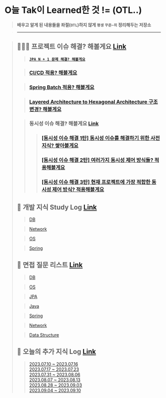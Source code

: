 # O늘 Tak이 Learned한 것 != (OTL..)

> **배우고 알게 된 내용들을 좌절(`OTL`)하지 않게 `평생` `꾸준~히` 정리해두는 저장소**

> ---

> ## 🧑🏼‍💻 프로젝트 이슈 해결? 해볼게요 [Link](https://github.com/DevKTak/OTL/tree/main/project_issue)
>> [**`JPA N + 1 문제 해결? 해볼게요`**](https://github.com/DevKTak/OTL/blob/main/project_issue/JPA%20N%20%2B%201%20%EB%AC%B8%EC%A0%9C.md)
> 
>> ### [CI/CD 적용? 해볼게요](https://github.com/DevKTak/OTL/blob/main/project_issue/CIAndCD.md)
>
>> ### [Spring Batch 적용? 해볼게요](https://github.com/DevKTak/OTL/blob/main/project_issue/SpringBatch.md)
>
>> ### [Layered Architecture to Hexagonal Architecture 구조 변경? 해볼게요](https://github.com/DevKTak/OTL/blob/main/project_issue/LayeredToHexagonal.md)
>
>> ### 동시성 이슈 해결? 해볼게요 [Link](https://github.com/DevKTak/OTL/tree/main/project_issue/%EB%8F%99%EC%8B%9C%EC%84%B1)
>>> ### [[동시성 이슈 해결 1탄] 동시성 이슈를 해결하기 위한 사전 지식? 쌓아볼게요](https://github.com/DevKTak/OTL/blob/main/project_issue/%EB%8F%99%EC%8B%9C%EC%84%B1/%EB%8F%99%EC%8B%9C%EC%84%B1%20%EC%9D%B4%EC%8A%88%20%ED%95%B4%EA%B2%B0%201%ED%83%84.md)   
>>> ### [[동시성 이슈 해결 2탄] 여러가지 동시성 제어 방식들? 적용해볼게요](https://github.com/DevKTak/OTL/blob/main/project_issue/%EB%8F%99%EC%8B%9C%EC%84%B1/%EB%8F%99%EC%8B%9C%EC%84%B1%20%EC%9D%B4%EC%8A%88%20%ED%95%B4%EA%B2%B0%202%ED%83%84.md)   
>>> ### [[동시성 이슈 해결 3탄] 현재 프로젝트에 가장 적합한 동시성 제어 방식? 적용해볼게요](https://github.com/DevKTak/OTL/blob/main/project_issue/%EB%8F%99%EC%8B%9C%EC%84%B1/%EB%8F%99%EC%8B%9C%EC%84%B1%20%EC%9D%B4%EC%8A%88%20%ED%95%B4%EA%B2%B0%203%ED%83%84.md)
> ## 📝 개발 지식 Study Log [Link](https://github.com/DevKTak/OTL/tree/main/study_log)
>> [DB](https://github.com/DevKTak/OTL/tree/main/study_log/DB)
>
>> [Network](https://github.com/DevKTak/OTL/tree/main/study_log/Network)
>
>> [OS](https://github.com/DevKTak/OTL/tree/main/study_log/OS)
>
>> [Spring](https://github.com/DevKTak/OTL/tree/main/study_log/Spring)
>
> ## 🤔 면접 질문 리스트 [Link](https://github.com/DevKTak/OTL/tree/main/interview_list)
>> [DB](https://github.com/DevKTak/OTL/blob/main/interview_list/DB.md)
>
>> [OS](https://github.com/DevKTak/OTL/blob/main/interview_list/OS.md)
>
>> [JPA](https://github.com/DevKTak/OTL/blob/main/interview_list/JPA.md)
>
>> [Java](https://github.com/DevKTak/OTL/blob/main/interview_list/Java.md)
>
>> [Spring](https://github.com/DevKTak/OTL/blob/main/interview_list/Spring.md)
>
>> [Network](https://github.com/DevKTak/OTL/blob/main/interview_list/Network.md)
>
>> [Data Structure](https://github.com/DevKTak/OTL/blob/main/interview_list/DataStructure.md)
>
> ## 📝 오늘의 추가 지식 Log [Link]()
>> [2023.07.10 ~ 2023.07.16](https://github.com/DevKTak/OTL/blob/main/TIL/2023/7/2023.07.10-2023.07.16.md)   
>> [2023.07.17 ~ 2023.07.23](https://github.com/DevKTak/OTL/blob/main/TIL/2023/7/2023.07.17-2023.07.23.md)   
>> [2023.07.31 ~ 2023.08.06](https://github.com/DevKTak/OTL/blob/main/TIL/2023/8/2023.07.31-2023.08.06.md)   
>> [2023.08.07 ~ 2023.08.13](https://github.com/DevKTak/OTL/blob/main/TIL/2023/8/2023.08.07-2023.08.13.md)   
>> [2023.08.28 ~ 2023.09.03](https://github.com/DevKTak/OTL/blob/main/TIL/2023/9/2023.08.28-2023.09.03.md)   
>> [2023.09.04 ~ 2023.09.10](https://github.com/DevKTak/OTL/blob/main/TIL/2023/9/2023.09.04-2023.09.10.md)   
